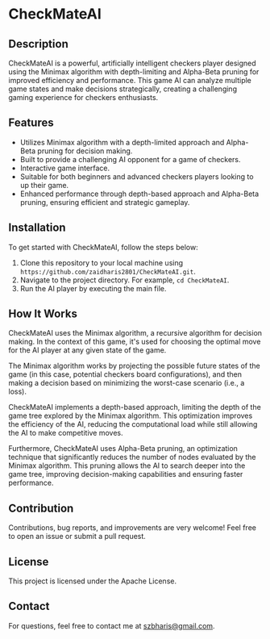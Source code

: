 # CheckMateAI

## Description

CheckMateAI is a powerful, artificially intelligent checkers player designed using the Minimax algorithm with depth-limiting and Alpha-Beta pruning for improved efficiency and performance. This game AI can analyze multiple game states and make decisions strategically, creating a challenging gaming experience for checkers enthusiasts.

## Features

- Utilizes Minimax algorithm with a depth-limited approach and Alpha-Beta pruning for decision making.
- Built to provide a challenging AI opponent for a game of checkers.
- Interactive game interface.
- Suitable for both beginners and advanced checkers players looking to up their game.
- Enhanced performance through depth-based approach and Alpha-Beta pruning, ensuring efficient and strategic gameplay.

## Installation

To get started with CheckMateAI, follow the steps below:

1. Clone this repository to your local machine using `https://github.com/zaidharis2801/CheckMateAI.git`.
2. Navigate to the project directory. For example, `cd CheckMateAI`.
3. Run the AI player by executing the main file. 

## How It Works

CheckMateAI uses the Minimax algorithm, a recursive algorithm for decision making. In the context of this game, it's used for choosing the optimal move for the AI player at any given state of the game. 

The Minimax algorithm works by projecting the possible future states of the game (in this case, potential checkers board configurations), and then making a decision based on minimizing the worst-case scenario (i.e., a loss). 

CheckMateAI implements a depth-based approach, limiting the depth of the game tree explored by the Minimax algorithm. This optimization improves the efficiency of the AI, reducing the computational load while still allowing the AI to make competitive moves.

Furthermore, CheckMateAI uses Alpha-Beta pruning, an optimization technique that significantly reduces the number of nodes evaluated by the Minimax algorithm. This pruning allows the AI to search deeper into the game tree, improving decision-making capabilities and ensuring faster performance.

## Contribution

Contributions, bug reports, and improvements are very welcome! Feel free to open an issue or submit a pull request.

## License

This project is licensed under the Apache License.

## Contact

For questions, feel free to contact me at szbharis@gmail.com.

